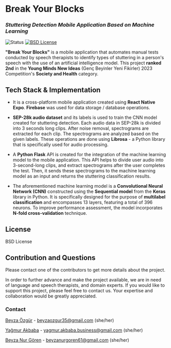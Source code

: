 # Break Your Blocks
### _Stuttering Detection Mobile Application Based on Machine Learning_

![Status](https://img.shields.io/badge/Status-Research%20Project-purple) [![BSD License](https://img.shields.io/badge/License-BSD%20License-blue.svg)](https://www.gnu.org/licenses/gpl-3.0)

**"Break Your Blocks"** is a mobile application that automates manual tests conducted by speech therapists to identify types of stuttering in a person's speech with the use of an artificial intelligence model. This project **ranked 2nd** in the **Young Minds New Ideas** (Genç Beyinler Yeni Fikirler) 2023 Competition's **Society and Health** category.

## Tech Stack & Implementation

- It is a cross-platform mobile application created using **React Native Expo**. **Firebase** was used for data storage / database operations. 

- **SEP-28k audio dataset** and its labels is used to train the CNN model created for stuttering detection. Each audio data in SEP-28k is divided into 3 seconds long clips. After noise removal, spectrograms are extracted for each clip. The spectrograms are analyzed based on the given labels. These operations are done using **Librosa** - a Python library that is specifically used for audio processing.

- A **Python Flask** API is created for the integration of the machine learning model to the mobile application. This API helps to divide user audio into 3-second-long clips, and extract spectrograms after the user completes the test. Then, it sends these spectrograms to the machine learning model as an input and returns the stuttering classification results. 

- The aforementioned machine learning model is a **Convolutional Neural Network (CNN)** constructed using the **Sequential model** from the **Keras** library in Python. It is specifically designed for the purpose of **multilabel classification** and encompasses 13 layers, featuring a total of 396 neurons. To improve performance assessment, the model incorporates **N-fold cross-validation** technique.

## License
BSD License

## Contribution and Questions
Please contact one of the contributors to get more details about the project.

In order to further advance and make the project available, we are in need of language and speech therapists, and domain experts. If you would like to support this project, please feel free to contact us. Your expertise and collaboration would be greatly appreciated.

### Contact
[Beyza Özgür](https://github.com/beyzaozgur) - beyzaozgur35@gmail.com (she/her)

[Yağmur Akbaba](https://github.com/YagmurAkbaba) -  yagmur.akbaba.business@gmail.com (she/her)

[Beyza Nur Gören](https://github.com/byzgrn) - beyzanurgoren61@gmail.com (she/her)
